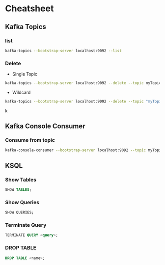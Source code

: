 # Cheatsheet

## Kafka Topics

### list
```bash
kafka-topics --bootstrap-server localhost:9092 --list
```

### Delete
- Single Topic
```bash
kafka-topics --bootstrap-server localhost:9092 --delete --topic myTopic
```
- Wildcard
```bash
kafka-topics --bootstrap-server localhost:9092 --delete --topic "myTopic.*"
```

k
## Kafka Console Consumer

### Consume from topic
```bash
kafka-console-consumer --bootstrap-server localhost:9092 --topic myTopic
```

## KSQL

### Show Tables
```sql
SHOW TABLES;
```

### Show Queries
```sql
SHOW QUERIES;
```

### Terminate Query
```sql
TERMINATE QUERY <query>;
```

### DROP TABLE
```sql
DROP TABLE <name>;
```
